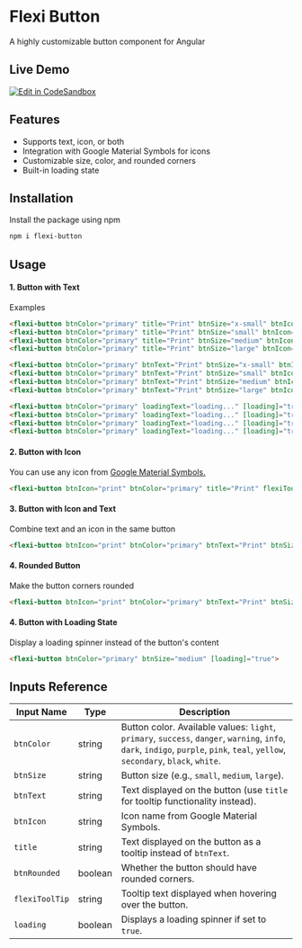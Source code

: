 # Flexi Button
A highly customizable button component for Angular

## Live Demo

[![Edit in CodeSandbox](https://codesandbox.io/static/img/play-codesandbox.svg)](https://bolt.new/~/stackblitz-starters-k8agwdjl)

## Features
- Supports text, icon, or both
- Integration with Google Material Symbols for icons
- Customizable size, color, and rounded corners
- Built-in loading state

## Installation
Install the package using npm
```bash
npm i flexi-button
```

## Usage
#### 1. Button with Text
Examples
```html
<flexi-button btnColor="primary" title="Print" btnSize="x-small" btnIcon="print" />
<flexi-button btnColor="primary" title="Print" btnSize="small" btnIcon="print" />
<flexi-button btnColor="primary" title="Print" btnSize="medium" btnIcon="print" />
<flexi-button btnColor="primary" title="Print" btnSize="large" btnIcon="print" />

<flexi-button btnColor="primary" btnText="Print" btnSize="x-small" btnIcon="print" />
<flexi-button btnColor="primary" btnText="Print" btnSize="small" btnIcon="print" />
<flexi-button btnColor="primary" btnText="Print" btnSize="medium" btnIcon="print" />
<flexi-button btnColor="primary" btnText="Print" btnSize="large" btnIcon="print" />

<flexi-button btnColor="primary" loadingText="loading..." [loading]="true" btnSize="x-small" btnIcon="print" />
<flexi-button btnColor="primary" loadingText="loading..." [loading]="true" btnSize="small" btnIcon="print" />
<flexi-button btnColor="primary" loadingText="loading..." [loading]="true" btnSize="medium" btnIcon="print" />
<flexi-button btnColor="primary" loadingText="loading..." [loading]="true" btnSize="large" btnIcon="print" />
```

#### 2. Button with Icon
You can use any icon from <a href="https://fonts.google.com/icons?selected=Material+Symbols+Outlined:download:FILL@0;wght@400;GRAD@0;opsz@24&icon.size=24&icon.color=%235f6368&icon.platform=web" target="_blank">Google Material Symbols.</a>
```html
<flexi-button btnIcon="print" btnColor="primary" title="Print" flexiToolTip btnSize="medium">
```

#### 3. Button with Icon and Text
Combine text and an icon in the same button
```html
<flexi-button btnIcon="print" btnColor="primary" btnText="Print" btnSize="medium">
```

#### 4. Rounded Button
Make the button corners rounded
```html
<flexi-button btnIcon="print" btnColor="primary" btnText="Print" btnSize="medium" [btnRounded]="true">
```

#### 4. Button with Loading State
Display a loading spinner instead of the button's content
```html
<flexi-button btnColor="primary" btnSize="medium" [loading]="true">
```

## Inputs Reference
| Input Name      | Type    | Description                                                                                 |
|-----------------|---------|---------------------------------------------------------------------------------------------|
| `btnColor`      | string  | Button color. Available values: `light`, `primary`, `success`, `danger`, `warning`, `info`, `dark`, `indigo`, `purple`, `pink`, `teal`, `yellow`, `secondary`, `black`, `white`. |
| `btnSize`       | string  | Button size (e.g., `small`, `medium`, `large`).                                             |
| `btnText`       | string  | Text displayed on the button (use `title` for tooltip functionality instead).               |
| `btnIcon`       | string  | Icon name from Google Material Symbols.                                                    |
| `title`         | string  | Text displayed on the button as a tooltip instead of `btnText`.                             |
| `btnRounded`    | boolean | Whether the button should have rounded corners.                                             |
| `flexiToolTip`  | string  | Tooltip text displayed when hovering over the button.                                       |
| `loading`       | boolean | Displays a loading spinner if set to `true`.                                                |